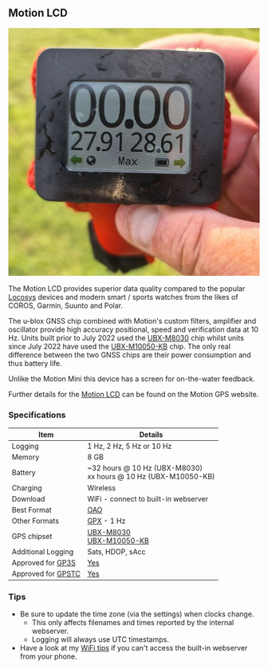 ## Motion LCD


![mini](img/motion-lcd.jpg)



The Motion LCD provides superior data quality compared to the popular [Locosys](../../locosys/README.md) devices and modern smart / sports watches from the likes of COROS, Garmin, Suunto and Polar.

The u-blox GNSS chip combined with Motion's custom filters, amplifier and oscillator provide high accuracy positional, speed and verification data at 10 Hz. Units built prior to July 2022 used the [UBX-M8030](https://www.u-blox.com/en/product/ubx-m8030-series) chip whilst units since July 2022 have used the [UBX-M10050-KB](https://www.u-blox.com/en/product/ubx-m10050-chip) chip. The only real difference between the two GNSS chips are their power consumption and thus battery life.

Unlike the Motion Mini this device has a screen for on-the-water feedback.

Further details for the [Motion LCD](https://www.motion-gps.com/motion/documentation.html) can be found on the Motion GPS website.



### Specifications

| Item                                                       | Details                                                      |
| ---------------------------------------------------------- | ------------------------------------------------------------ |
| Logging                                                    | 1 Hz, 2 Hz,  5 Hz or 10 Hz                                   |
| Memory                                                     | 8 GB                                                         |
| Battery                                                    | ~32 hours @ 10 Hz (UBX-M8030)<br />xx hours @ 10 Hz (UBX-M10050-KB) |
| Charging                                                   | Wireless                                                     |
| Download                                                   | WiFi - connect to built-in webserver                         |
| Best Format                                                | [OAO](https://www.motion-gps.com/motion/documentation/oao-file-format.html) |
| Other Formats                                              | [GPX](https://en.wikipedia.org/wiki/GPS_Exchange_Format) - 1 Hz |
| GPS chipset                                                | [UBX-M8030](https://www.u-blox.com/en/product/ubx-m8030-series)<br />[UBX-M10050-KB](https://www.u-blox.com/en/product/ubx-m10050-chip) |
| Additional Logging                                         | Sats, HDOP, sAcc                                             |
| Approved for [GP3S](https://www.gps-speedsurfing.com/)     | [Yes](https://www.gps-speedsurfing.com/default.aspx?mnu=item&item=gpsother) |
| Approved for [GPSTC](https://www.gpsteamchallenge.com.au/) | [Yes](https://www.gpsteamchallenge.com.au/pages/rules)       |



### Tips

- Be sure to update the time zone (via the settings) when clocks change.
  - This only affects filenames and times reported by the internal webserver.
  - Logging will always use UTC timestamps.
- Have a look at my [WiFi tips](../wifi.md) if you can't access the built-in webserver from your phone.